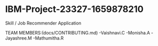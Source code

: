 # IBM-Project-23327-1659878210
Skill / Job Recommender Application
  
  
  TEAM MEMBERS:(docs/CONTRIBUTING.md)
            -Vaishnavi.C
             -Monisha.A
             -Jayashree.M
             -Mathumitha.R

